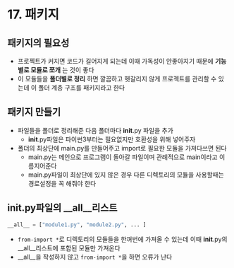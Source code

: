 # 17. 패키지

## 패키지의 필요성

- 프로젝트가 커지면 코드가 길어지게 되는데 이때 가독성이 안좋아지기 때문에 **기능별로 모듈로 쪼개** 는 것이 좋다
- 이 모듈들을 **폴더별로 정리** 하면 깔끔하고 헷갈리지 않게 프로젝트를 관리할 수 있는데 이 폴더 계층 구조를 패키지라고 한다

## 패키지 만들기

- 파일들을 폴더로 정리해준 다음 폴더마다 **init**.py 파일을 추가
    - **init**.py파일은 파이썬3부터는 필요없지만 호환성을 위해 넣어주자
- 폴더의 최상단에 main.py를 만들어주고 import로 필요한 모듈을 가져다쓰면 된다
    - main.py는 메인으로 프로그램이 돌아갈 파일이며 관례적으로 main이라고 이름지어준다
    - main.py파일이 최상단에 있지 않은 경우 다른 디렉토리의 모듈을 사용할때는 경로설정을 꼭 해줘야 한다

## **init**.py파일의 __all__리스트

```python
__all__ = ["module1.py", "module2.py", ... ]
```

- `from-import *`로 디렉토리의 모듈들을 한꺼번에 가져올 수 있는데 이때 **init**.py의 __all__리스트에 포함된 모듈만 가져온다
- __all__을 작성하지 않고 `from-import *`을 하면 오류가 난다